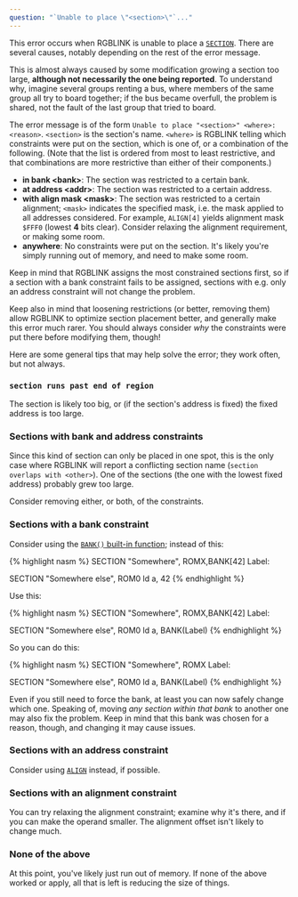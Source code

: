 ```yaml
---
question: "`Unable to place \"<section>\"`..."
---
```


This error occurs when RGBLINK is unable to place a [`SECTION`](/docs/v0.4.1/rgbasm.5#SECTIONS). There are several causes, notably depending on the rest of the error message.

This is almost always caused by some modification growing a section too large, **although not necessarily the one being reported**. To understand why, imagine several groups renting a bus, where members of the same group all try to board together; if the bus became overfull, the problem is shared, not the fault of the last group that tried to board.

The error message is of the form `Unable to place "<section>" <where>: <reason>`. `<section>` is the section's name. `<where>` is RGBLINK telling which constraints were put on the section, which is one of, or a combination of the following. (Note that the list is ordered from most to least restrictive, and that combinations are more restrictive than either of their components.)

 - **in bank &lt;bank&gt;**: The section was restricted to a certain bank.
 - **at address &lt;addr&gt;**: The section was restricted to a certain address.
 - **with align mask &lt;mask&gt;**: The section was restricted to a certain alignment; `<mask>` indicates the specified mask, i.e. the mask applied to all addresses considered. For example, `ALIGN[4]` yields alignment mask `$FFF0` (lowest **4** bits clear). Consider relaxing the alignment requirement, or making some room.
 - **anywhere**: No constraints were put on the section. It's likely you're simply running out of memory, and need to make some room.

Keep in mind that RGBLINK assigns the most constrained sections first, so if a section with a bank constraint fails to be assigned, sections with e.g. only an address constraint will not change the problem.

Keep also in mind that loosening restrictions (or better, removing them) allow RGBLINK to optimize section placement better, and generally make this error much rarer. You should always consider *why* the constraints were put there before modifying them, though!

Here are some general tips that may help solve the error; they work often, but not always.

### `section runs past end of region`

The section is likely too big, or (if the section's address is fixed) the fixed address is too large.

### Sections with bank and address constraints

Since this kind of section can only be placed in one spot, this is the only case where RGBLINK will report a conflicting section name (`section overlaps with <other>`). One of the sections (the one with the lowest fixed address) probably grew too large.

Consider removing either, or both, of the constraints.

### Sections with a bank constraint

Consider using the [`BANK()` built-in function](/docs/v0.4.1/rgbasm.5#Other_functions); instead of this:

{% highlight nasm %}
SECTION "Somewhere", ROMX,BANK[42]
Label:

SECTION "Somewhere else", ROM0
	ld a, 42
{% endhighlight %}

Use this:

{% highlight nasm %}
SECTION "Somewhere", ROMX,BANK[42]
Label:

SECTION "Somewhere else", ROM0
	ld a, BANK(Label)
{% endhighlight %}

So you can do this:

{% highlight nasm %}
SECTION "Somewhere", ROMX
Label:

SECTION "Somewhere else", ROM0
	ld a, BANK(Label)
{% endhighlight %}

Even if you still need to force the bank, at least you can now safely change which one. Speaking of, moving *any section within that bank* to another one may also fix the problem. Keep in mind that this bank was chosen for a reason, though, and changing it may cause issues.

### Sections with an address constraint

Consider using [`ALIGN`](/docs/v0.4.1/rgbasm.5#ALIGN) instead, if possible.

### Sections with an alignment constraint

You can try relaxing the alignment constraint; examine why it's there, and if you can make the operand smaller. The alignment offset isn't likely to change much.

### None of the above

At this point, you've likely just run out of memory. If none of the above worked or apply, all that is left is reducing the size of things.
